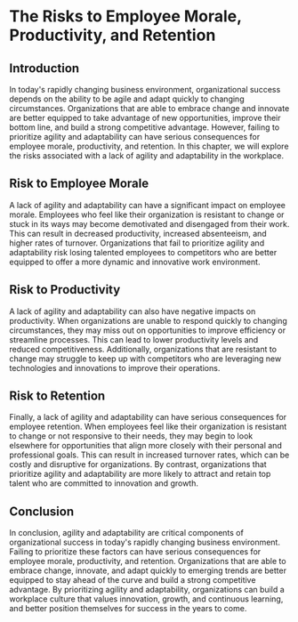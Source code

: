 The Risks to Employee Morale, Productivity, and Retention
======================================================================================================================================

Introduction
------------

In today's rapidly changing business environment, organizational success depends on the ability to be agile and adapt quickly to changing circumstances. Organizations that are able to embrace change and innovate are better equipped to take advantage of new opportunities, improve their bottom line, and build a strong competitive advantage. However, failing to prioritize agility and adaptability can have serious consequences for employee morale, productivity, and retention. In this chapter, we will explore the risks associated with a lack of agility and adaptability in the workplace.

Risk to Employee Morale
-----------------------

A lack of agility and adaptability can have a significant impact on employee morale. Employees who feel like their organization is resistant to change or stuck in its ways may become demotivated and disengaged from their work. This can result in decreased productivity, increased absenteeism, and higher rates of turnover. Organizations that fail to prioritize agility and adaptability risk losing talented employees to competitors who are better equipped to offer a more dynamic and innovative work environment.

Risk to Productivity
--------------------

A lack of agility and adaptability can also have negative impacts on productivity. When organizations are unable to respond quickly to changing circumstances, they may miss out on opportunities to improve efficiency or streamline processes. This can lead to lower productivity levels and reduced competitiveness. Additionally, organizations that are resistant to change may struggle to keep up with competitors who are leveraging new technologies and innovations to improve their operations.

Risk to Retention
-----------------

Finally, a lack of agility and adaptability can have serious consequences for employee retention. When employees feel like their organization is resistant to change or not responsive to their needs, they may begin to look elsewhere for opportunities that align more closely with their personal and professional goals. This can result in increased turnover rates, which can be costly and disruptive for organizations. By contrast, organizations that prioritize agility and adaptability are more likely to attract and retain top talent who are committed to innovation and growth.

Conclusion
----------

In conclusion, agility and adaptability are critical components of organizational success in today's rapidly changing business environment. Failing to prioritize these factors can have serious consequences for employee morale, productivity, and retention. Organizations that are able to embrace change, innovate, and adapt quickly to emerging trends are better equipped to stay ahead of the curve and build a strong competitive advantage. By prioritizing agility and adaptability, organizations can build a workplace culture that values innovation, growth, and continuous learning, and better position themselves for success in the years to come.
